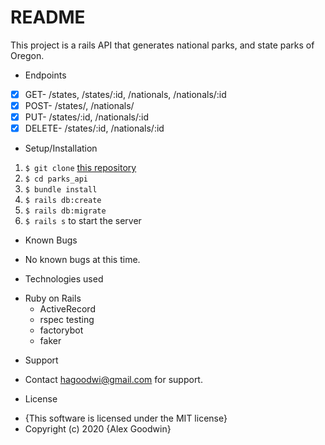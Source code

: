 # README
This project is a rails API that generates national parks, and state parks of Oregon.

* Endpoints
- [x] GET- /states, /states/:id, /nationals, /nationals/:id
- [x] POST- /states/, /nationals/
- [x] PUT- /states/:id, /nationals/:id
- [x] DELETE- /states/:id, /nationals/:id

* Setup/Installation
1. `$ git clone` [this repository](https://github.com/hagoodwi92/parks_api)
2. `$ cd parks_api`
3. `$ bundle install`
4. `$ rails db:create`
5. `$ rails db:migrate`
6. `$ rails s` to start the server 

* Known Bugs
- No known bugs at this time. 

* Technologies used
- Ruby on Rails
  - ActiveRecord
  - rspec testing
  - factorybot
  - faker

* Support
- Contact hagoodwi@gmail.com for support. 

* License 
- {This software is licensed under the MIT license}
- Copyright (c) 2020 {Alex Goodwin}